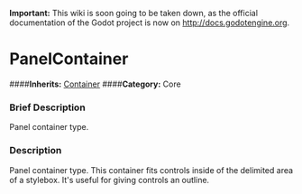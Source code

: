 **Important:** This wiki is soon going to be taken down, as the official documentation of the Godot project is now on http://docs.godotengine.org.

#  PanelContainer  
####**Inherits:** [Container](class_container)
####**Category:** Core

###  Brief Description  
Panel container type.

###  Description  
Panel container type. This container fits controls inside of the delimited area of a stylebox. It's useful for giving controls an outline.
